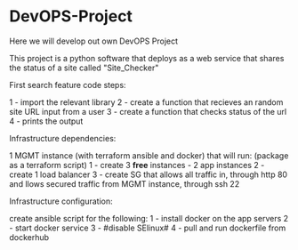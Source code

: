 # DevOPS-Project
Here we will develop out own DevOPS Project


This project is a python software that deploys as a web service that shares the status of a site called "Site_Checker"

First search feature code steps:

1 - import the relevant library
2 - create a function that recieves an random site URL input from a user
3 - create a function that checks status of the url
4 - prints the output

Infrastructure dependencies:

1 MGMT instance (with terraform ansible and docker) that will run:
(package as a terraform script)
1 - create 3 **free** instances - 2 app instances
2 - create 1 load balancer
3 - create SG that allows all traffic in, through http 80
    and llows secured traffic from MGMT instance, through ssh 22


Infrastructure configuration:

create ansible script for the following:
1 - install docker on the app servers
2 - start docker service
3 - #disable SElinux#
4 - pull and run dockerfile from dockerhub



